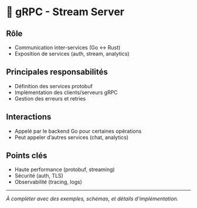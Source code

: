 # 🔗 gRPC - Stream Server

## Rôle
- Communication inter-services (Go <-> Rust)
- Exposition de services (auth, stream, analytics)

## Principales responsabilités
- Définition des services protobuf
- Implémentation des clients/serveurs gRPC
- Gestion des erreurs et retries

## Interactions
- Appelé par le backend Go pour certaines opérations
- Peut appeler d’autres services (chat, analytics)

## Points clés
- Haute performance (protobuf, streaming)
- Sécurité (auth, TLS)
- Observabilité (tracing, logs)

---

*À compléter avec des exemples, schémas, et détails d’implémentation.* 